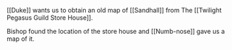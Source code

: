 [[Duke]] wants us to obtain an old map of [[Sandhall]] from The [[Twilight Pegasus Guild Store House]].

Bishop found the location of the store house and [[Numb-nose]] gave us a map of it.